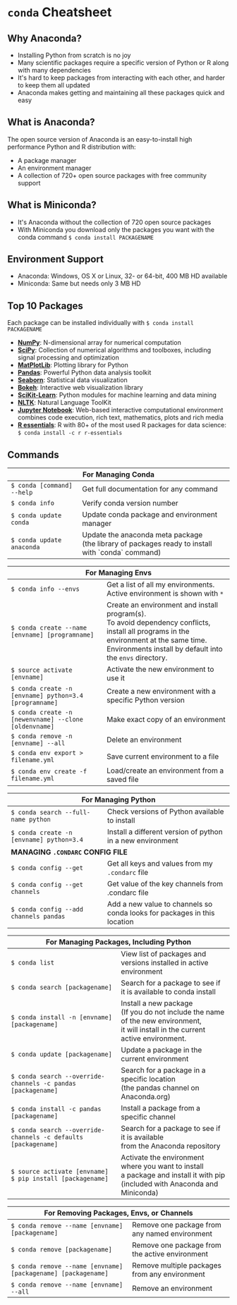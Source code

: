 # <code>conda</code> Cheatsheet

## Why Anaconda?

- Installing Python from scratch is no joy
- Many scientific packages require a specific version of Python or R along with many dependencies
- It's hard to keep packages from interacting with each other, and harder to keep them all updated
- Anaconda makes getting and maintaining all these packages quick and easy

## What is Anaconda?

The open source version of Anaconda is an easy-to-install high performance Python and R distribution with:
- A package manager
- An environment manager
- A collection of 720+ open source packages with free community support

## What is Miniconda?

- It's Anaconda without the collection of 720 open source packages
- With Miniconda you download only the packages you want with the conda command <code>$ conda install PACKAGENAME</code>

## Environment Support

- Anaconda: Windows, OS X or Linux, 32- or 64-bit, 400 MB HD available
- Miniconda: Same but needs only 3 MB HD

## Top 10 Packages

Each package can be installed individually with <code>$ conda install PACKAGENAME</code>

- [**NumPy**](http://numpy.org): N-dimensional array for numerical computation
- [**SciPy**](http://scipy.org): Collection of numerical algorithms and toolboxes, including signal processing and optimization
- [**MatPlotLib**](http://matplotlib.org): Plotting library for Python
- [**Pandas**](http://pandas.pydata.org): Powerful Python data analysis toolkit
- [**Seaborn**](http://stanford.edu/~mwaskom/software/seaborn/): Statistical data visualization
- [**Bokeh**](http://bokeh.pydata.org): Interactive web visualization library
- [**SciKit-Learn**](http://scikit-learn.org/stable): Python modules for machine learning and data mining
- [**NLTK**](http://nltk.org): Natural Language ToolKit
- [**Jupyter Notebook**](http://jupyter.org): Web-based interactive computational environment combines code execution, rich text, mathematics, plots and rich media
- [**R essentials**](http://conda.pydata.org/docs/r-with-conda.html): R with 80+ of the most used R packages for data science: <code>$ conda install -c r r-essentials</code>

## Commands

<table>
  <thead>
    <th colspan=2>For Managing Conda</th>
  </thead>
  <tbody>
    <tr>
      <td><code>$ conda [command] --help</code></td>
      <td>Get full documentation for any command</td>
    </tr>
    <tr>
      <td><code>$ conda info</code></td>
      <td>Verify conda version number</td>
    </tr>
    <tr>
      <td><code>$ conda update conda</code></td>
      <td>Update conda package and environment manager</td>
    </tr>
    <tr>
      <td><code>$ conda update anaconda</code></td>
      <td>Update the anaconda meta package<br>(the library of packages ready to install with `conda` command)</td>
    </tr>
  </tbody>
</table>
  
<table>
  <thead>
    <th colspan=2>For Managing Envs</th>
  </thead>
  <tbody>
    <tr>
      <td><code>$ conda info --envs</code></td>
      <td>Get a list of all my environments.<br>Active environment is shown with <code>*</code></td>
    </tr>
    <tr>
      <td><code>$ conda create --name [envname] [programname]</code></td>
      <td>Create an environment and install program(s).<br>To avoid dependency conflicts, install all programs in the environment at the same time.<br>Environments install by default into the <code>envs</code> directory.</td>
    </tr>
    <tr>
      <td><code>$ source activate [envname]</code></td>
      <td>Activate the new environment to use it</td>
    </tr>
    <tr>
      <td><code>$ conda create -n [envname] python=3.4 [programname]</code></td>
      <td>Create a new environment with a specific Python version</td>
    </tr>
    <tr>
      <td><code>$ conda create -n [newenvname] --clone [oldenvname]</code></td>
      <td>Make exact copy of an environment</td>
    </tr>
    <tr>
      <td><code>$ conda remove -n [envname] --all</code></td>
      <td>Delete an environment</td>
    </tr>
    <tr>
      <td><code>$ conda env export > filename.yml</code></td>
      <td>Save current environment to a file</td>
    </tr>
    <tr>
      <td><code>$ conda env create -f filename.yml</code></td>
      <td>Load/create an environment from a saved file</td>
    </tr>
  </tbody>
</table>

<table>
  <thead>
    <th colspan=2>For Managing Python</th>
  </thead>
  <tbody>
    <tr>
      <td><code>$ conda search --full-name python</code></td>
      <td>Check versions of Python available to install</td>
    </tr>
    <tr>
      <td><code>$ conda create -n [envname] python=3.4</code></td>
      <td>Install a different version of python in a new environment</td>
    </tr>
    <tr><td colspan=2><strong>MANAGING <code>.CONDARC</code> CONFIG FILE</strong></td></tr>
    <tr>
      <td><code>$ conda config --get</code></td>
      <td>Get all keys and values from my <code>.condarc</code> file</td>
    </tr>
    <tr>
      <td><code>$ conda config --get channels</code></td>
      <td>Get value of the key channels from .condarc file</td>
    </tr>
    <tr>
      <td><code>$ conda config --add channels pandas</code></td>
      <td>Add a new value to channels so<br>conda looks for packages in this location</td>
    </tr>
  </tbody>
</table>
    
<table>
  <thead>
    <th colspan=2>For Managing Packages, Including Python</th>
  </thead>
  <tbody>  
    <tr>
      <td><code>$ conda list</code></td>
      <td>View list of packages and versions installed in active environment</td>
    </tr>
    <tr>
      <td><code>$ conda search [packagename]</code></td>
      <td>Search for a package to see if it is available to conda install</td>
    </tr>
    <tr>
      <td><code>$ conda install -n [envname] [packagename]</code></td>
      <td>Install a new package<br>(If you do not include the name of the new environment,<br>it will install in the current active environment.</td>
    </tr>
    <tr>
      <td><code>$ conda update [packagename]</code></td>
      <td>Update a package in the current environment</td>
    </tr>
    <tr>
      <td><code>$ conda search --override-channels -c pandas [packagename]</code></td>
      <td>Search for a package in a specific location<br>(the pandas channel on Anaconda.org)</td>
    </tr>
    <tr>
      <td><code>$ conda install -c pandas [packagename]</code></td>
      <td>Install a package from a specific channel</td>
    </tr>
    <tr>
      <td><code>$ conda search --override-channels -c defaults [packagename]</code></td>
      <td>Search for a package to see if it is available<br>from the Anaconda repository</td>
    </tr>
    <tr>
      <td><code>$ source activate [envname] $ pip install [packagename]</code></td>
      <td>Activate the environment where you want to install<br>a package and install it with pip<br>(included with Anaconda and Miniconda)</td>
    </tr>
  </tbody>
</table>
    
<table>
  <thead>
    <th colspan=2>For Removing Packages, Envs, or Channels</th>
  </thead>
  <tbody>   
    <tr>
      <td><code>$ conda remove --name [envname] [packagename]</code></td>
      <td>Remove one package from any named environment</td>
    </tr>
    <tr>
      <td><code>$ conda remove [packagename]</code></td>
      <td>Remove one package from the active environment</td>
    </tr>
    <tr>
      <td><code>$ conda remove --name [envname] [packagename] [packagename]</code></td>
      <td>Remove multiple packages from any environment</td>
    </tr>
    <tr>
      <td><code>$ conda remove --name [envname] --all</code></td>
      <td>Remove an environment</td>
    </tr>
  </tbody>
</table>
